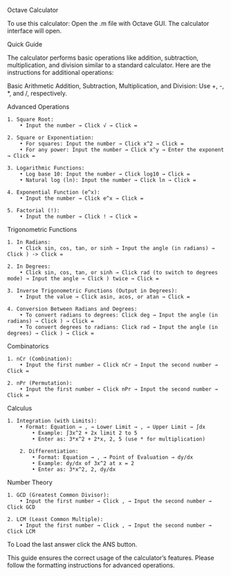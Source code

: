 Octave Calculator


To use this calculator:
	Open the .m file with Octave GUI.
	The calculator interface will open.

Quick Guide

The calculator performs basic operations like addition, subtraction, multiplication, and division similar to a standard calculator.
Here are the instructions for additional operations:

Basic Arithmetic
	Addition, Subtraction, Multiplication, and Division: Use +, -, *, and /, respectively.

Advanced Operations

	1. Square Root:
		• Input the number → Click √ → Click =
  
	2. Square or Exponentiation:
		• For squares: Input the number → Click x^2 → Click =
		• For any power: Input the number → Click x^y → Enter the exponent → Click =
  
	3. Logarithmic Functions:
		• Log base 10: Input the number → Click log10 → Click =
		• Natural log (ln): Input the number → Click ln → Click =
  
	4. Exponential Function (e^x):
		• Input the number → Click e^x → Click =
  
	5. Factorial (!):
		• Input the number → Click ! → Click =

Trigonometric Functions

	1. In Radians:
		• Click sin, cos, tan, or sinh → Input the angle (in radians) → Click ) -> Click =
  
	2. In Degrees:
		• Click sin, cos, tan, or sinh → Click rad (to switch to degrees mode) → Input the angle → Click ) twice → Click =
  
	3. Inverse Trigonometric Functions (Output in Degrees):
		• Input the value → Click asin, acos, or atan → Click =
  
	4. Conversion Between Radians and Degrees:
		• To convert radians to degrees: Click deg → Input the angle (in radians) → Click ) → Click =
		• To convert degrees to radians: Click rad → Input the angle (in degrees) → Click ) → Click =

Combinatorics

	1. nCr (Combination):
		• Input the first number → Click nCr → Input the second number → Click =
  
	2. nPr (Permutation):
		• Input the first number → Click nPr → Input the second number → Click =

Calculus

	1. Integration (with Limits):
		• Format: Equation → , → Lower Limit → , → Upper Limit → ∫dx
			• Example: ∫3x^2 + 2x limit 2 to 5
			• Enter as: 3*x^2 + 2*x, 2, 5 (use * for multiplication)

		2. Differentiation:
			• Format: Equation → , → Point of Evaluation → dy/dx
			• Example: dy/dx of 3x^2 at x = 2
			• Enter as: 3*x^2, 2, dy/dx

Number Theory

	1. GCD (Greatest Common Divisor):
		• Input the first number → Click , → Input the second number → Click GCD
  
	2. LCM (Least Common Multiple):
		• Input the first number → Click , → Input the second number → Click LCM
  
To Load the last answer click the ANS button.

This guide ensures the correct usage of the calculator’s features. Please follow the formatting instructions for advanced operations.
